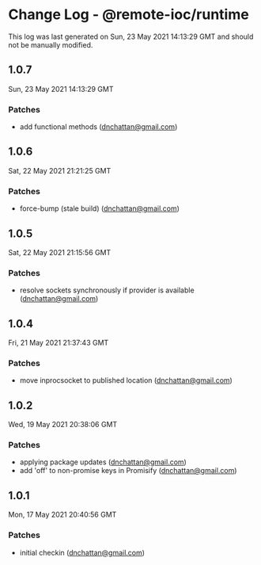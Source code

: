 # Change Log - @remote-ioc/runtime

This log was last generated on Sun, 23 May 2021 14:13:29 GMT and should not be manually modified.

<!-- Start content -->

## 1.0.7

Sun, 23 May 2021 14:13:29 GMT

### Patches

- add functional methods (dnchattan@gmail.com)

## 1.0.6

Sat, 22 May 2021 21:21:25 GMT

### Patches

- force-bump (stale build) (dnchattan@gmail.com)

## 1.0.5

Sat, 22 May 2021 21:15:56 GMT

### Patches

- resolve sockets synchronously if provider is available (dnchattan@gmail.com)

## 1.0.4

Fri, 21 May 2021 21:37:43 GMT

### Patches

- move inprocsocket to published location (dnchattan@gmail.com)

## 1.0.2

Wed, 19 May 2021 20:38:06 GMT

### Patches

- applying package updates (dnchattan@gmail.com)
- add 'off' to non-promise keys in Promisify (dnchattan@gmail.com)

## 1.0.1

Mon, 17 May 2021 20:40:56 GMT

### Patches

- initial checkin (dnchattan@gmail.com)
